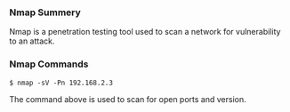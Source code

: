 ### Nmap Summery
 Nmap is a penetration testing tool used to scan a network for vulnerability to an attack.
 
 ### Nmap Commands
 ```
 $ nmap -sV -Pn 192.168.2.3
 ```
 
The command above is used to scan for open ports and version.